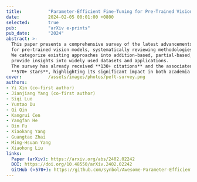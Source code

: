 ```yaml
---
title:          "Parameter-Efficient Fine-Tuning for Pre-Trained Vision Models: A Survey and Benchmark"
date:           2024-02-05 00:01:00 +0800
selected:       true
pub:            "arXiv e-prints"
pub_date:       "2024"
abstract: >-
  This paper presents a comprehensive survey of the latest advancements in parameter-efficient fine-tuning (PEFT)
  for pre-trained vision models, systematically reviewing methodologies and introducing the V-PEFT Bench benchmark.
  We categorize existing approaches into addition-based, partial-based, unified-based, and multi-task tuning, and
  provide insights into widely used datasets and applications.  
  The survey has already received **130+ citations** and the associated GitHub repository has earned
  **570+ stars**, highlighting its significant impact in both academia and practice.
cover:          /assets/images/photos/peft-survey.png
authors:
- Yi Xin (co-first author)
- Jianjiang Yang (co-first author)
- Siqi Luo
- Yuntao Du
- Qi Qin
- Kangrui Cen
- Yangfan He
- Bin Fu
- Xiaokang Yang
- Guangtao Zhai
- Ming-Hsuan Yang
- Xiaohong Liu
links:
  Paper (arXiv): https://arxiv.org/abs/2402.02242
  DOI: https://doi.org/10.48550/arXiv.2402.02242
  GitHub (⭐570+): https://github.com/synbol/Awesome-Parameter-Efficient-Transfer-Learning
---
```

